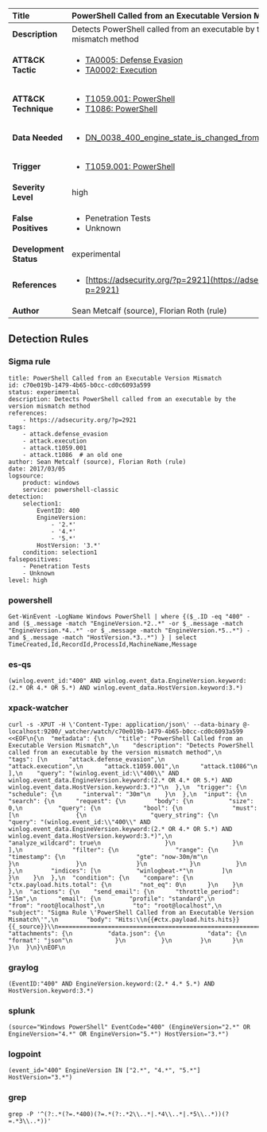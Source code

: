 | Title                    | PowerShell Called from an Executable Version Mismatch       |
|:-------------------------|:------------------|
| **Description**          | Detects PowerShell called from an executable by the version mismatch method |
| **ATT&amp;CK Tactic**    |  <ul><li>[TA0005: Defense Evasion](https://attack.mitre.org/tactics/TA0005)</li><li>[TA0002: Execution](https://attack.mitre.org/tactics/TA0002)</li></ul>  |
| **ATT&amp;CK Technique** | <ul><li>[T1059.001: PowerShell](https://attack.mitre.org/techniques/T1059/001)</li><li>[T1086: PowerShell](https://attack.mitre.org/techniques/T1086)</li></ul>  |
| **Data Needed**          | <ul><li>[DN_0038_400_engine_state_is_changed_from_none_to_available](../Data_Needed/DN_0038_400_engine_state_is_changed_from_none_to_available.md)</li></ul>  |
| **Trigger**              | <ul><li>[T1059.001: PowerShell](../Triggers/T1059.001.md)</li></ul>  |
| **Severity Level**       | high |
| **False Positives**      | <ul><li>Penetration Tests</li><li>Unknown</li></ul>  |
| **Development Status**   | experimental |
| **References**           | <ul><li>[https://adsecurity.org/?p=2921](https://adsecurity.org/?p=2921)</li></ul>  |
| **Author**               | Sean Metcalf (source), Florian Roth (rule) |


## Detection Rules

### Sigma rule

```
title: PowerShell Called from an Executable Version Mismatch
id: c70e019b-1479-4b65-b0cc-cd0c6093a599
status: experimental
description: Detects PowerShell called from an executable by the version mismatch method
references:
    - https://adsecurity.org/?p=2921
tags:
    - attack.defense_evasion
    - attack.execution
    - attack.t1059.001
    - attack.t1086  # an old one
author: Sean Metcalf (source), Florian Roth (rule)
date: 2017/03/05
logsource:
    product: windows
    service: powershell-classic
detection:
    selection1:
        EventID: 400
        EngineVersion:
            - '2.*'
            - '4.*'
            - '5.*'
        HostVersion: '3.*'
    condition: selection1
falsepositives:
    - Penetration Tests
    - Unknown
level: high

```





### powershell
    
```
Get-WinEvent -LogName Windows PowerShell | where {($_.ID -eq "400" -and ($_.message -match "EngineVersion.*2..*" -or $_.message -match "EngineVersion.*4..*" -or $_.message -match "EngineVersion.*5..*") -and $_.message -match "HostVersion.*3..*") } | select TimeCreated,Id,RecordId,ProcessId,MachineName,Message
```


### es-qs
    
```
(winlog.event_id:"400" AND winlog.event_data.EngineVersion.keyword:(2.* OR 4.* OR 5.*) AND winlog.event_data.HostVersion.keyword:3.*)
```


### xpack-watcher
    
```
curl -s -XPUT -H \'Content-Type: application/json\' --data-binary @- localhost:9200/_watcher/watch/c70e019b-1479-4b65-b0cc-cd0c6093a599 <<EOF\n{\n  "metadata": {\n    "title": "PowerShell Called from an Executable Version Mismatch",\n    "description": "Detects PowerShell called from an executable by the version mismatch method",\n    "tags": [\n      "attack.defense_evasion",\n      "attack.execution",\n      "attack.t1059.001",\n      "attack.t1086"\n    ],\n    "query": "(winlog.event_id:\\"400\\" AND winlog.event_data.EngineVersion.keyword:(2.* OR 4.* OR 5.*) AND winlog.event_data.HostVersion.keyword:3.*)"\n  },\n  "trigger": {\n    "schedule": {\n      "interval": "30m"\n    }\n  },\n  "input": {\n    "search": {\n      "request": {\n        "body": {\n          "size": 0,\n          "query": {\n            "bool": {\n              "must": [\n                {\n                  "query_string": {\n                    "query": "(winlog.event_id:\\"400\\" AND winlog.event_data.EngineVersion.keyword:(2.* OR 4.* OR 5.*) AND winlog.event_data.HostVersion.keyword:3.*)",\n                    "analyze_wildcard": true\n                  }\n                }\n              ],\n              "filter": {\n                "range": {\n                  "timestamp": {\n                    "gte": "now-30m/m"\n                  }\n                }\n              }\n            }\n          }\n        },\n        "indices": [\n          "winlogbeat-*"\n        ]\n      }\n    }\n  },\n  "condition": {\n    "compare": {\n      "ctx.payload.hits.total": {\n        "not_eq": 0\n      }\n    }\n  },\n  "actions": {\n    "send_email": {\n      "throttle_period": "15m",\n      "email": {\n        "profile": "standard",\n        "from": "root@localhost",\n        "to": "root@localhost",\n        "subject": "Sigma Rule \'PowerShell Called from an Executable Version Mismatch\'",\n        "body": "Hits:\\n{{#ctx.payload.hits.hits}}{{_source}}\\n================================================================================\\n{{/ctx.payload.hits.hits}}",\n        "attachments": {\n          "data.json": {\n            "data": {\n              "format": "json"\n            }\n          }\n        }\n      }\n    }\n  }\n}\nEOF\n
```


### graylog
    
```
(EventID:"400" AND EngineVersion.keyword:(2.* 4.* 5.*) AND HostVersion.keyword:3.*)
```


### splunk
    
```
(source="Windows PowerShell" EventCode="400" (EngineVersion="2.*" OR EngineVersion="4.*" OR EngineVersion="5.*") HostVersion="3.*")
```


### logpoint
    
```
(event_id="400" EngineVersion IN ["2.*", "4.*", "5.*"] HostVersion="3.*")
```


### grep
    
```
grep -P '^(?:.*(?=.*400)(?=.*(?:.*2\\..*|.*4\\..*|.*5\\..*))(?=.*3\\..*))'
```



